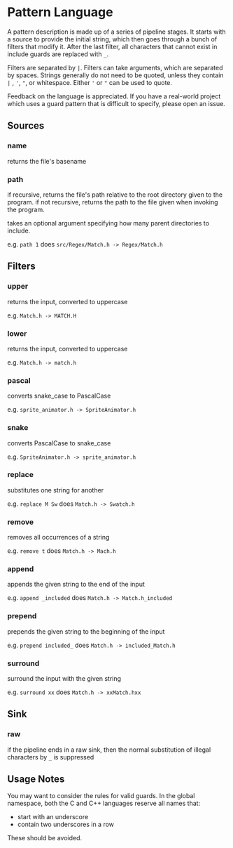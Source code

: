 # Pattern Language
A pattern description is made up of a series of pipeline stages. It starts with
a source to provide the initial string, which then goes through a bunch of
filters that modify it. After the last filter, all characters that cannot exist
in include guards are replaced with `_`.

Filters are separated by `|`. Filters can take arguments, which are separated
by spaces. Strings generally do not need to be quoted, unless they contain `|`
, `'`, `"`, or whitespace. Either `'` or `"` can be used to quote.

Feedback on the language is appreciated. If you have a real-world project which
uses a guard pattern that is difficult to specify, please open an issue.

## Sources
### name
returns the file's basename

### path
if recursive, returns the file's path relative to the root directory given to
the program. if not recursive, returns the path to the file given when
invoking the program.

takes an optional argument specifying how many parent directories to include.

e.g. `path 1`  does `src/Regex/Match.h -> Regex/Match.h`

## Filters
### upper
returns the input, converted to uppercase

e.g. `Match.h -> MATCH.H`

### lower
returns the input, converted to uppercase

e.g. `Match.h -> match.h`

### pascal
converts snake_case to PascalCase

e.g. `sprite_animator.h -> SpriteAnimator.h`

### snake
converts PascalCase to snake_case

e.g. `SpriteAnimator.h -> sprite_animator.h`

### replace
substitutes one string for another

e.g. `replace M Sw`  does `Match.h -> Swatch.h`

### remove
removes all occurrences of a string

e.g. `remove t`  does `Match.h -> Mach.h`

### append
appends the given string to the end of the input

e.g. `append _included`  does `Match.h -> Match.h_included`

### prepend
prepends the given string to the beginning of the input

e.g. `prepend included_`  does `Match.h -> included_Match.h`

### surround
surround the input with the given string

e.g. `surround xx`  does `Match.h -> xxMatch.hxx`

## Sink
### raw
if the pipeline ends in a raw sink, then the normal substitution of illegal
characters by `_` is suppressed

## Usage Notes
You may want to consider the rules for valid guards. In the global namespace,
both the C and C++ languages reserve all names that:
* start with an underscore
* contain two underscores in a row

These should be avoided.
